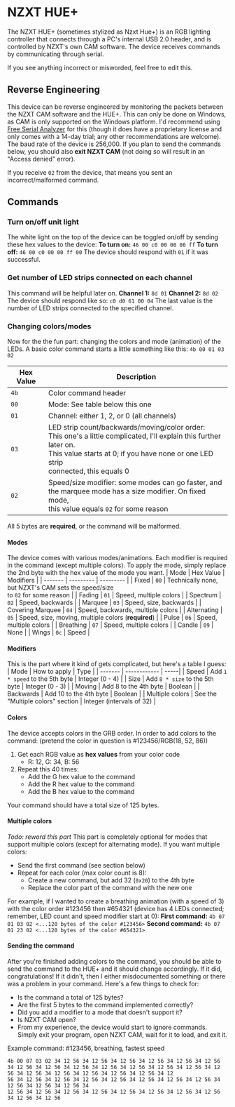 # NZXT HUE+
The NZXT HUE+ (sometimes stylized as Nzxt Hue+) is an RGB lighting controller that connects through a PC's internal USB 2.0 header, and is controlled by NZXT's own CAM software. The device receives commands by communicating through serial.

If you see anything incorrect or misworded, feel free to edit this.

## Reverse Engineering
This device can be reverse engineered by monitoring the packets between the NZXT CAM software and the HUE+. This can only be done on Windows, as CAM is only supported on the Windows platform. I'd recommend using [Free Serial Analyzer](https://freeserialanalyzer.com/) for this (though it does have a proprietary license and only comes with a 14-day trial; any other recommendations are welcome). The baud rate of the device is 256,000. If you plan to send the commands below, you should also **exit NZXT CAM** (not doing so will result in an "Access denied" error).

If you receive ``02`` from the device, that means you sent an incorrect/malformed command.

## Commands

### Turn on/off unit light
The white light on the top of the device can be toggled on/off by sending these hex values to the device:
**To turn on:** `46 00 c0 00 00 00 ff`
**To turn off:** `46 00 c0 00 00 ff 00`
The device should respond with `01` if it was successful.

### Get number of LED strips connected on each channel
This command will be helpful later on.
**Channel 1:** `8d 01`
**Channel 2:** `8d 02`
The device should respond like so:
``c0 d0 61 00 04``
The last value is the number of LED strips connected to the specified channel.

### Changing colors/modes
Now for the the fun part: changing the colors and mode (animation) of the LEDs. A basic color command starts a little something like this: `4b 00 01 03 02`

| Hex Value      | Description  |
| -------------  |------------|
| `4b`           | Color command header |
| `00`           | Mode: See table below this one   |
| `01`  		 | Channel: either 1, 2, or 0 (all channels)      |
| `03`			 | LED strip count/backwards/moving/color order: <br> This one's a little complicated, I'll explain this further later on. <br> This value starts at 0; if you have none or one LED strip <br> connected, this equals 0
| `02`           | Speed/size modifier: some modes can go faster, and <br> the marquee mode has a size modifier. On fixed mode, <br> this value equals `02` for some reason
All 5 bytes are **required**, or the command will be malformed.

#### Modes
The device comes with various modes/animations. Each modifier is required in the command (except multiple colors). To apply the mode, simply replace the 2nd byte with the hex value of the mode you want.
| Mode     | Hex Value | Modifiers |
| -------  | --------- | --------- |
| Fixed    | `00`      | Technically none, but NZXT's CAM sets the speed/size <br> to `02` for some reason |
| Fading   | `01`      | Speed, multiple colors    |
| Spectrum | `02`      | Speed, backwards |
| Marquee  | `03`      | Speed, size, backwards |
| Covering Marquee | `04` | Speed, backwards, multiple colors |
| Alternating | `05` | Speed, size, moving, multiple colors (**required**) |
| Pulse | `06` | Speed, multiple colors |
| Breathing | `07` | Speed, multiple colors |
| Candle | `09` | None |
| Wings | `0c` | Speed |

#### Modifiers
This is the part where it kind of gets complicated, but here's a table I guess:
| Mode     | How to apply | Type |
| -------  | ------------ | -----|
| Speed    | Add `1 * speed` to the 5th byte | Integer (0 - 4) |
| Size     | Add `8 * size` to the 5th byte | Integer (0 - 3) |
| Moving   | Add 8 to the 4th byte | Boolean |
| Backwards   | Add 10 to the 4th byte | Boolean |
| Multiple colors | See the "Multiple colors" section | Integer (intervals of 32) |

#### Colors
The device accepts colors in the GRB order.  In order to add colors to the command:
(pretend the color in question is #123456/RGB(18, 52, 86))
1. Get each RGB value as **hex values** from your color code
	* R: 12, G: 34, B: 56
2. Repeat this 40 times:
	* Add the G hex value to the command
	* Add the R hex value to the command
	* Add the B hex value to the command

Your command should have a total size of 125 bytes.

#### Multiple colors
*Todo: reword this part*
This part is completely optional for modes that support multiple colors (except for alternating mode). If you want multiple colors:
* Send the first command (see section below)
* Repeat for each color (max color count is 8):
	* Create a new command, but add 32 (`0x20`) to the 4th byte
	* Replace the color part of the command with the new one

For example, if I wanted to create a breathing animation (with a speed of 3) with the color order #123456 then #654321 (device has 4 LEDs connected; remember, LED count and speed modifier start at 0):
**First command:** `4b 07 01 03 02 <...120 bytes of the color #123456>`
**Second command:** `4b 07 01 23 02 <...120 bytes of the color #654321>`

#### Sending the command
After you're finished adding colors to the command, you should be able to send the command to the HUE+ and it should change accordingly. If it did, congratulations! If it didn't, then I either misdocumented something or there was a problem in your command. Here's a few things to check for:
* Is the command a total of 125 bytes?
* Are the first 5 bytes to the command implemented correctly?
* Did you add a modifier to a mode that doesn't support it?
* Is NZXT CAM open?
* From my experience, the device would start to ignore commands. Simply exit your program, open NZXT CAM, wait for it to load, and exit it.

Example command: #123456, breathing, fastest speed
```
4b 00 07 03 02 34 12 56 34 12 56 34 12 56 34 12 56 34 12 56 34 12 56 34 12 56 34 12 56 34 12 56 34 12 56 34 12 56 34 12 56 34 12 56 34 12 56 34 12 56 34 12 56 34 12 56 34 12 56 34 12 56 34 12
56 34 12 56 34 12 56 34 12 56 34 12 56 34 12 56 34 12 56 34 12 56 34 12 56 34 12 56 34 12 56 34
12 56 34 12 56 34 12 56 34 12 56 34 12 56 34 12 56 34 12 56 34 12 56 34 12 56 34 12 56
```